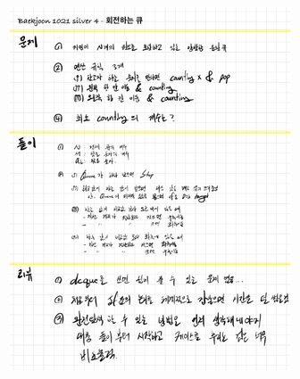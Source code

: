 ![3E42B024-370B-4321-AAC7-6EDBA3B56B20.jpeg](README_assets/7d1b2efa4fbcead07ba00b40fd2537be962d6529.jpeg)


